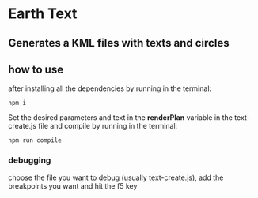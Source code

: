 # Earth Text

## Generates a KML files with texts and circles

## how to use
after installing all the dependencies by running in the terminal:
```
npm i
```

Set the desired parameters and text in the **renderPlan** variable in the text-create.js file and compile by running  in the terminal:
```
npm run compile
```

### debugging
choose the file you want to debug (usually text-create.js), add the breakpoints you want and hit the f5 key
